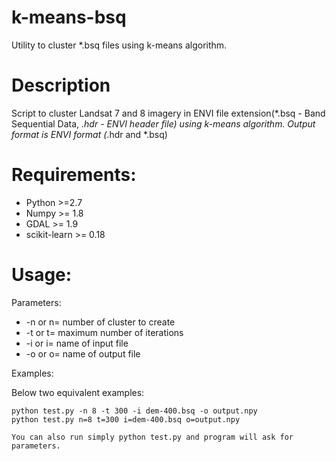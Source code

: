# k-means-bsq
Utility to cluster *.bsq files using k-means algorithm.

# Description
Script to cluster Landsat 7 and 8 imagery in ENVI file extension(*.bsq - Band Sequential Data, *.hdr - ENVI header file) using k-means algorithm.
Output format is ENVI format (*.hdr and *.bsq)

# Requirements:
 - Python >=2.7
 - Numpy >= 1.8
 - GDAL >= 1.9
 - scikit-learn >= 0.18
 
# Usage:
Parameters:
 - -n or n= number of cluster to create
 - -t or t= maximum number of iterations
 - -i or i= name of input file
 - -o or o= name of output file
 
Examples:

Below two equivalent examples:

```shell
python test.py -n 8 -t 300 -i dem-400.bsq -o output.npy
python test.py n=8 t=300 i=dem-400.bsq o=output.npy

You can also run simply python test.py and program will ask for parameters.


